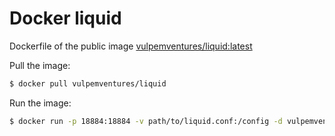 # Docker liquid

Dockerfile of the public image [vulpemventures/liquid:latest](https://hub.docker.com/r/vulpemventures/liquid)

Pull the image:

```bash
$ docker pull vulpemventures/liquid
```

Run the image:

```bash
$ docker run -p 18884:18884 -v path/to/liquid.conf:/config -d vulpemventures/liquid
```